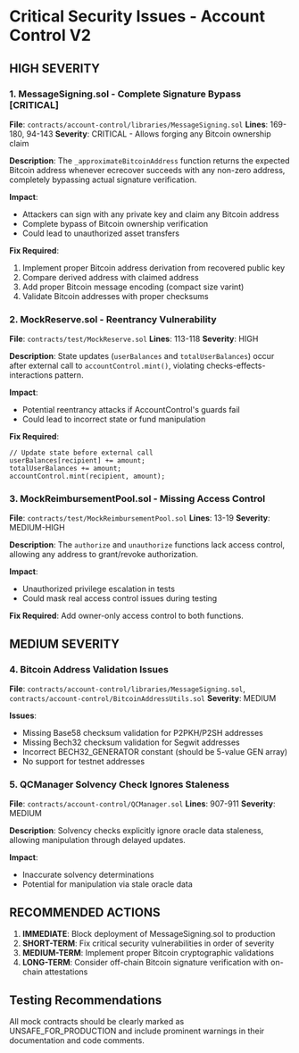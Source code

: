 # Critical Security Issues - Account Control V2

## HIGH SEVERITY

### 1. MessageSigning.sol - Complete Signature Bypass [CRITICAL]
**File**: `contracts/account-control/libraries/MessageSigning.sol`
**Lines**: 169-180, 94-143
**Severity**: CRITICAL - Allows forging any Bitcoin ownership claim

**Description**:
The `_approximateBitcoinAddress` function returns the expected Bitcoin address whenever ecrecover succeeds with any non-zero address, completely bypassing actual signature verification.

**Impact**:
- Attackers can sign with any private key and claim any Bitcoin address
- Complete bypass of Bitcoin ownership verification
- Could lead to unauthorized asset transfers

**Fix Required**:
1. Implement proper Bitcoin address derivation from recovered public key
2. Compare derived address with claimed address
3. Add proper Bitcoin message encoding (compact size varint)
4. Validate Bitcoin addresses with proper checksums

### 2. MockReserve.sol - Reentrancy Vulnerability
**File**: `contracts/test/MockReserve.sol`
**Lines**: 113-118
**Severity**: HIGH

**Description**:
State updates (`userBalances` and `totalUserBalances`) occur after external call to `accountControl.mint()`, violating checks-effects-interactions pattern.

**Impact**:
- Potential reentrancy attacks if AccountControl's guards fail
- Could lead to incorrect state or fund manipulation

**Fix Required**:
```solidity
// Update state before external call
userBalances[recipient] += amount;
totalUserBalances += amount;
accountControl.mint(recipient, amount);
```

### 3. MockReimbursementPool.sol - Missing Access Control
**File**: `contracts/test/MockReimbursementPool.sol`
**Lines**: 13-19
**Severity**: MEDIUM-HIGH

**Description**:
The `authorize` and `unauthorize` functions lack access control, allowing any address to grant/revoke authorization.

**Impact**:
- Unauthorized privilege escalation in tests
- Could mask real access control issues during testing

**Fix Required**:
Add owner-only access control to both functions.

## MEDIUM SEVERITY

### 4. Bitcoin Address Validation Issues
**File**: `contracts/account-control/libraries/MessageSigning.sol`, `contracts/account-control/BitcoinAddressUtils.sol`
**Severity**: MEDIUM

**Issues**:
- Missing Base58 checksum validation for P2PKH/P2SH addresses
- Missing Bech32 checksum validation for Segwit addresses
- Incorrect BECH32_GENERATOR constant (should be 5-value GEN array)
- No support for testnet addresses

### 5. QCManager Solvency Check Ignores Staleness
**File**: `contracts/account-control/QCManager.sol`
**Lines**: 907-911
**Severity**: MEDIUM

**Description**:
Solvency checks explicitly ignore oracle data staleness, allowing manipulation through delayed updates.

**Impact**:
- Inaccurate solvency determinations
- Potential for manipulation via stale oracle data

## RECOMMENDED ACTIONS

1. **IMMEDIATE**: Block deployment of MessageSigning.sol to production
2. **SHORT-TERM**: Fix critical security vulnerabilities in order of severity
3. **MEDIUM-TERM**: Implement proper Bitcoin cryptographic validations
4. **LONG-TERM**: Consider off-chain Bitcoin signature verification with on-chain attestations

## Testing Recommendations

All mock contracts should be clearly marked as UNSAFE_FOR_PRODUCTION and include prominent warnings in their documentation and code comments.